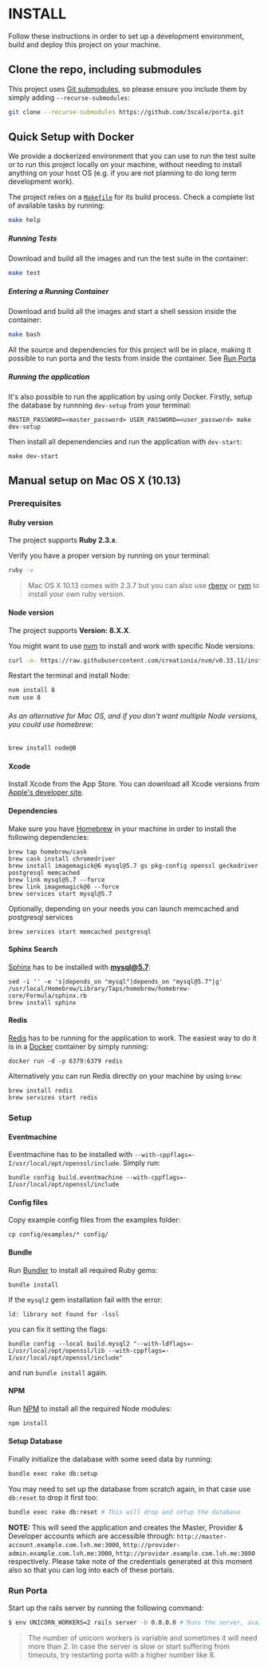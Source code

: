 # INSTALL

Follow these instructions in order to set up a development environment, build and deploy this project on your machine.

## Clone the repo, including submodules

This project uses [Git submodules](https://git-scm.com/book/en/v2/Git-Tools-Submodules), so please ensure you include them by simply adding `--recurse-submodules`:

```bash
git clone --recurse-submodules https://github.com/3scale/porta.git
```

## Quick Setup with Docker

We provide a dockerized environment that you can use to run the test suite or to run this project locally on your machine, without needing to install anything on your host OS (e.g. if you are not planning to do long term development work).

The project relies on a [`Makefile`](https://www.gnu.org/software/make/manual/html_node/Introduction.html) for its build process. Check a complete list of available tasks by running:

```bash
make help
```

##### Running Tests
Download and build all the images and run the test suite in the container:
```bash
make test
```

##### Entering a Running Container
Download and build all the images and start a shell session inside the container:
```bash
make bash
```

All the source and dependencies for this project will be in place, making it possible to run porta and the tests from inside the container. See [Run Porta](#run-porta)

##### Running the application

It's also possible to run the application by using only Docker. Firstly, setup the database by runnning `dev-setup` from your terminal:

```
MASTER_PASSWORD=<master_password> USER_PASSWORD=<user_password> make dev-setup
```

Then install all depenendencies and run the application with `dev-start`:

```
make dev-start
```

## Manual setup on Mac OS X (10.13)

### Prerequisites

#### Ruby version

The project supports **Ruby 2.3.x**.

Verify you have a proper version by running on your terminal:
```bash
ruby -v
```

> Mac OS X 10.13 comes with 2.3.7 but you can also use [rbenv](https://github.com/rbenv/rbenv) or [rvm](https://rvm.io/) to install your own ruby version.

#### Node version

The project supports **Version: 8.X.X**.

You might want to use [nvm](https://github.com/creationix/nvm/) to install and work with specific Node versions:

```bash
curl -o- https://raw.githubusercontent.com/creationix/nvm/v0.33.11/install.sh | bash
```

Restart the terminal and install Node:

```bash
nvm install 8
nvm use 8
```

###### As an alternative for Mac OS, and if you don't want multiple Node versions, you could use homebrew:

```bash
brew install node@8
```

#### Xcode

Install Xcode from the App Store.
You can download all Xcode versions from [Apple's developer site](https://developer.apple.com/download/more/?name=Xcode).

#### Dependencies

Make sure you have [Homebrew](https://brew.sh/) in your machine in order to install the following dependencies:

```shell
brew tap homebrew/cask
brew cask install chromedriver
brew install imagemagick@6 mysql@5.7 gs pkg-config openssl geckodriver postgresql memcached
brew link mysql@5.7 --force
brew link imagemagick@6 --force
brew services start mysql@5.7
```

Optionally, depending on your needs you can launch memcached and postgresql services

```shell
brew services start memcached postgresql
```

#### Sphinx Search

[Sphinx](http://sphinxsearch.com/) has to be installed with **mysql@5.7**:

```shell
sed -i '' -e 's|depends_on "mysql"|depends_on "mysql@5.7"|g' /usr/local/Homebrew/Library/Taps/homebrew/homebrew-core/Formula/sphinx.rb
brew install sphinx
```

#### Redis

[Redis](https://redis.io) has to be running for the application to work. The easiest way to do it is in a [Docker](https://www.docker.com/) container by simply running:

```shell
docker run -d -p 6379:6379 redis
```

Alternatively you can run Redis directly on your machine by using `brew`:

```shell
brew install redis
brew services start redis
```

### Setup

#### Eventmachine

Eventmachine has to be installed with `--with-cppflags=-I/usr/local/opt/openssl/include`. Simply run:

```shell
bundle config build.eventmachine --with-cppflags=-I/usr/local/opt/openssl/include
```

#### Config files

Copy example config files from the examples folder:

```shell
cp config/examples/* config/
```

#### Bundle

Run [Bundler](https://bundler.io/) to install all required Ruby gems:

```shell
bundle install
```

If the `mysql2` gem installation fail with the error:

```
ld: library not found for -lssl
```

you can fix it setting the flags:

```shell
bundle config --local build.mysql2 "--with-ldflags=-L/usr/local/opt/openssl/lib --with-cppflags=-I/usr/local/opt/openssl/include"
```

and run `bundle install` again.

#### NPM

Run [NPM](https://www.npmjs.com/) to install all the required Node modules:

```bash
npm install
```

#### Setup Database

Finally initialize the database with some seed data by running:

```bash
bundle exec rake db:setup
```

You may need to set up the database from scratch again, in that case use `db:reset` to drop it first too:

```bash
bundle exec rake db:reset # This will drop and setup the database
```

**NOTE:** This will seed the application and creates the Master, Provider & Developer accounts which are accessible through: `http://master-account.example.com.lvh.me:3000`, `http://provider-admin.example.com.lvh.me:3000`, `http://provider.example.com.lvh.me:3000` respectively. Please take note of the credentials generated at this moment also so that you can log into each of these portals.

### Run Porta
Start up the rails server by running the following command:
```bash
$ env UNICORN_WORKERS=2 rails server -b 0.0.0.0 # Runs the server, available at localhost:3000
```
> The number of unicorn workers is variable and sometimes it will need more than 2. In case the server is slow or start suffering from timeouts, try restarting porta with a higher number like 8.

